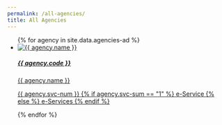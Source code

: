```yaml
---
permalink: /all-agencies/
title: All Agencies
---
```


<div class="list-container">
  <ul class="vertical-list">    
   {%   for agency in site.data.agencies-ad   %}
    <li class="list-item">
      <a href="/agency/{{ agency.code }}" >
        <div class="list-item">
            <img src="{{ agency.image-url }}" alt="{{ agency.name }}" />
        </div>
        <div class="list-item-text">
            <h5>{{ agency.code }}</h5>
            <p> {{ agency.name }}</p>          
        </div> 
        <span class="num-of-eservices"><p>{{ agency.svc-num }} {% if agency.svc-sum == "1" %} e-Service {% else %} e-Services {% endif %}</p>
        </span>
      </a>     
    </li>          
  {%  endfor  %}  
  </ul>
</div>
